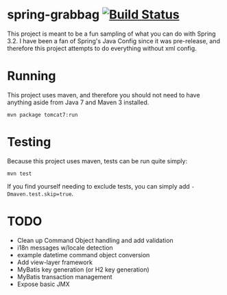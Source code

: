 # spring-grabbag [![Build Status](https://travis-ci.org/LanyonM/spring-grabbag.png?branch=master)](https://travis-ci.org/LanyonM/spring-grabbag)
This project is meant to be a fun sampling of what you can do with Spring 3.2.  I have been a fan of Spring's Java Config since it was pre-release, and therefore this project attempts to do everything without xml config.

# Running
This project uses maven, and therefore you should not need to have anything aside from Java 7 and Maven 3 installed.

    mvn package tomcat7:run

# Testing
Because this project uses maven, tests can be run quite simply:

    mvn test

If you find yourself needing to exclude tests, you can simply add ``-Dmaven.test.skip=true``.

# TODO

* Clean up Command Object handling and add validation
* i18n messages w/locale detection
* example datetime command object conversion
* Add view-layer framework
* MyBatis key generation (or H2 key generation)
* MyBatis transaction management
* Expose basic JMX

